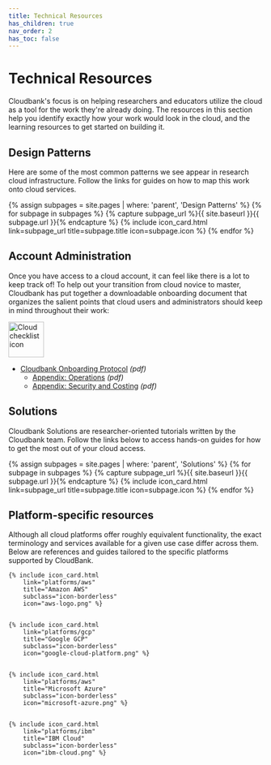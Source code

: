 ```yaml
---
title: Technical Resources
has_children: true
nav_order: 2
has_toc: false
---
```


# Technical Resources

Cloudbank's focus is on helping researchers and educators utilize the cloud as a tool for the work they're already doing. The resources in this section help you identify exactly how your work would look in the cloud, and the learning resources to get started on building it.

## Design Patterns

Here are some of the most common patterns we see appear in research cloud infrastructure. Follow the links for guides on how to map this work onto cloud services.

<!-- - **Job-based computation**

  Submitting computational workloads to run on powerful computers; HPC clusters

- **Data exploration**

  Working with code and data interactively to explore the properties of a data set

- **ML and Deep Learning**

  TODO: Basically data exploration

- **Data dissemination**

  Making a dataset available for colleagues outside of your lab to use; science gateways

- **Web applications**

  Self-hosting web applications for your lab or research community to use; ML annotation software

- **Working with privacy-sensitive data**

  Government compliance and standards; securing data
 -->

<div class="card-bin" markdown="0">
{% assign subpages = site.pages | where: 'parent', 'Design Patterns' %}
{% for subpage in subpages %}
    {% capture subpage_url %}{{ site.baseurl }}{{ subpage.url }}{% endcapture %}
    {% include icon_card.html
        link=subpage_url
        title=subpage.title
        icon=subpage.icon %}   
{% endfor %}
</div>

## Account Administration

Once you have access to a cloud account, it can feel like there is a lot to keep track of! To help out your transition from cloud novice to master, Cloudbank has put together a downloadable onboarding document that organizes the salient points that cloud users and administrators should keep in mind throughout their work:

<div class="icon-buffeted-list" markdown="1">
<img alt="Cloud checklist icon" src="{{ site.baseurl }}/static/checklist.png" style="width: 5em">

- [Cloudbank Onboarding Protocol](https://www.cloudbank.org/docs/onboarding) _(pdf)_
    - [Appendix: Operations](https://www.cloudbank.org/docs/onboarding/ops) _(pdf)_
    - [Appendix: Security and Costing](https://www.cloudbank.org/docs/onboarding/costsec) _(pdf)_

</div>

## Solutions

Cloudbank Solutions are researcher-oriented tutorials written by the Cloudbank team. Follow the links below to access hands-on guides for how to get the most out of your cloud access.

<div class="card-bin" markdown="0">
{% assign subpages = site.pages | where: 'parent', 'Solutions' %}
{% for subpage in subpages %}
    {% capture subpage_url %}{{ site.baseurl }}{{ subpage.url }}{% endcapture %}
    {% include icon_card.html
        link=subpage_url
        title=subpage.title
        icon=subpage.icon %}   
{% endfor %}
</div>

## Platform-specific resources

Although all cloud platforms offer roughly equivalent functionality, the exact terminology and services available for a given use case differ across them. Below are references and guides tailored to the specific platforms supported by CloudBank.

<div class="card-bin" markdown="0">

    {% include icon_card.html
        link="platforms/aws"
        title="Amazon AWS"
        subclass="icon-borderless"
        icon="aws-logo.png" %}   


    {% include icon_card.html
        link="platforms/gcp"
        title="Google GCP"
        subclass="icon-borderless"
        icon="google-cloud-platform.png" %}   


    {% include icon_card.html
        link="platforms/aws"
        title="Microsoft Azure"
        subclass="icon-borderless"
        icon="microsoft-azure.png" %}   


    {% include icon_card.html
        link="platforms/ibm"
        title="IBM Cloud"
        subclass="icon-borderless"
        icon="ibm-cloud.png" %}   


</div>


